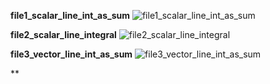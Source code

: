 **file1_scalar_line_int_as_sum**
![file1_scalar_line_int_as_sum](https://github.com/panditsomnath10016git/FSF-mathematics-python-code-archive/blob/master/FSF-2020/calculus-of-several-variables/integrals-of-multivariable-functions/line-integrals/file1_scalar_line_int_as_sum.gif)

**file2_scalar_line_integral**
![file2_scalar_line_integral](https://github.com/panditsomnath10016git/FSF-mathematics-python-code-archive/blob/master/FSF-2020/calculus-of-several-variables/integrals-of-multivariable-functions/line-integrals/file2_scalar_line_integral.gif)


**file3_vector_line_int_as_sum**
![file3_vector_line_int_as_sum](https://github.com/panditsomnath10016git/FSF-mathematics-python-code-archive/blob/master/FSF-2020/calculus-of-several-variables/integrals-of-multivariable-functions/line-integrals/file3_vector_line_int_as_sum.gif)



**
![]()
